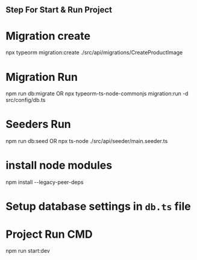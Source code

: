 ## Step For Start & Run Project
# Migration create 
npx typeorm migration:create ./src/api/migrations/CreateProductImage

# Migration Run 
npm run db:migrate
OR
npx typeorm-ts-node-commonjs migration:run -d src/config/db.ts 

# Seeders Run
npm run db:seed
OR 
npx ts-node ./src/api/seeder/main.seeder.ts
<!-- ## Migration Run - 2 (If above cmd not work) 
npx typeorm-ts-node-esm migration:run -d src/config/db.ts    -->

# install node modules
npm install --legacy-peer-deps

# Setup database settings in `db.ts` file

# Project Run CMD
npm run start:dev
